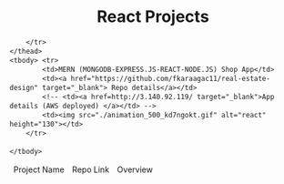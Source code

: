 <p align="center"> 
  
<h1 align="center">React Projects</h1>
</p>
<table>
    <thead>
        <tr>
            <td>Project Name</td>
            <td>Repo Link</td>
            <td>Overview</td>
          
        </tr>
    </thead>
    <tbody> <tr>
            <td>MERN (MONGODB-EXPRESS.JS-REACT-NODE.JS) Shop App</td>
            <td><a href="https://github.com/fkaraagac11/real-estate-design" target="_blank"> Repo details</a></td>
            <!-- <td><a href=http://3.140.92.119/ target="_blank">App details (AWS deployed) </a></td> -->
            <td><img src="./animation_500_kd7ngokt.gif" alt="react" height="130"></td> 
        </tr>
     
    </tbody>
</table>
